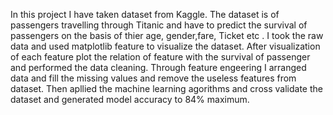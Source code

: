 In this project I have taken dataset from Kaggle. The dataset is of passengers travelling through Titanic and have to predict the survival of passengers on the basis of thier age, gender,fare, Ticket etc .
I took the raw data and used matplotlib feature to visualize the dataset. After visualization of each feature plot the relation of feature with the survival of passenger and performed the data cleaning.
Through feature engeering I arranged data and fill the missing values and remove the useless features from dataset.
Then apllied the machine learning agorithms and cross validate the dataset and generated model accuracy to 84% maximum.
